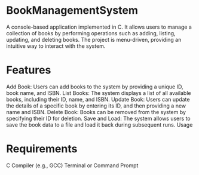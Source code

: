 # BookManagementSystem
A console-based application implemented in C. It allows users to manage a collection of books by performing operations such as adding, listing, updating, and deleting books. The project is menu-driven, providing an intuitive way to interact with the system.

# Features
Add Book: Users can add books to the system by providing a unique ID, book name, and ISBN.
List Books: The system displays a list of all available books, including their ID, name, and ISBN.
Update Book: Users can update the details of a specific book by entering its ID, and then providing a new name and ISBN.
Delete Book: Books can be removed from the system by specifying their ID for deletion.
Save and Load: The system allows users to save the book data to a file and load it back during subsequent runs.
Usage

# Requirements
C Compiler (e.g., GCC)
Terminal or Command Prompt
